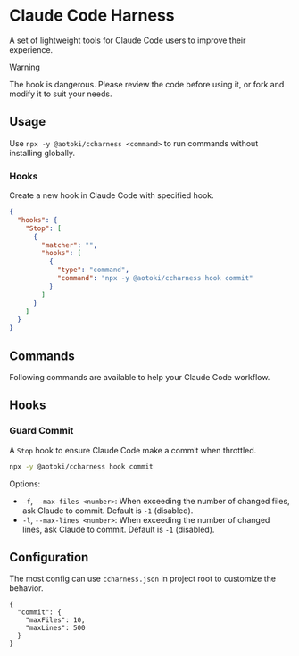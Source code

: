 # Claude Code Harness

A set of lightweight tools for Claude Code users to improve their experience.

> [!WARNING]
> The hook is dangerous. Please review the code before using it, or fork and modify it to suit your needs.

## Usage

Use `npx -y @aotoki/ccharness <command>` to run commands without installing globally.

### Hooks

Create a new hook in Claude Code with specified hook.

```json
{
  "hooks": {
    "Stop": [
      {
        "matcher": "",
        "hooks": [
          {
            "type": "command",
            "command": "npx -y @aotoki/ccharness hook commit"
          }
        ]
      }
    ]
  }
}
```

## Commands

Following commands are available to help your Claude Code workflow.

## Hooks

### Guard Commit

A `Stop` hook to ensure Claude Code make a commit when throttled.


```bash
npx -y @aotoki/ccharness hook commit
```

Options:

- `-f`, `--max-files <number>`: When exceeding the number of changed files, ask Claude to commit. Default is `-1` (disabled).
- `-l`, `--max-lines <number>`: When exceeding the number of changed lines, ask Claude to commit. Default is `-1` (disabled).

## Configuration

The most config can use `ccharness.json` in project root to customize the behavior.

```
{
  "commit": {
    "maxFiles": 10,
    "maxLines": 500
  }
}
```

